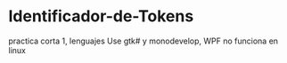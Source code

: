 # Identificador-de-Tokens
practica corta 1, lenguajes
Use gtk# y monodevelop, WPF no funciona en linux
